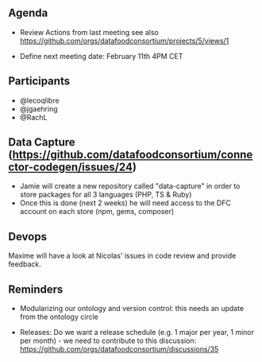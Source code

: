 ## Agenda

- Review Actions from last meeting see also https://github.com/orgs/datafoodconsortium/projects/5/views/1

- Define next meeting date: February 11th 4PM CET

## Participants

- @lecoqlibre
- @jgaehring
- @RachL

## Data Capture (https://github.com/datafoodconsortium/connector-codegen/issues/24)
- Jamie will create a new repository called "data-capture" in order to store packages for all 3 languages (PHP, TS & Ruby)
- Once this is done (next 2 weeks) he will need access to the DFC account on each store (npm, gems, composer)

## Devops

Maxime will have a look at Nicolas' issues in code review and provide feedback.

## Reminders

- Modularizing our ontology and version control: this needs an update from the ontology circle

- Releases: Do we want a release schedule (e.g. 1 major per year, 1 minor per month) - we need to contribute to this discussion: https://github.com/orgs/datafoodconsortium/discussions/35
